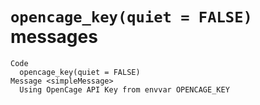 # `opencage_key(quiet = FALSE)` messages

    Code
      opencage_key(quiet = FALSE)
    Message <simpleMessage>
      Using OpenCage API Key from envvar OPENCAGE_KEY

